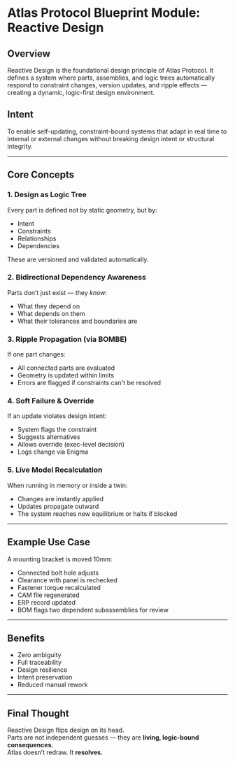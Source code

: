 # Atlas Protocol Blueprint Module: Reactive Design

## Overview
Reactive Design is the foundational design principle of Atlas Protocol. It defines a system where parts, assemblies, and logic trees automatically respond to constraint changes, version updates, and ripple effects — creating a dynamic, logic-first design environment.

## Intent
To enable self-updating, constraint-bound systems that adapt in real time to internal or external changes without breaking design intent or structural integrity.

---

## Core Concepts

### 1. Design as Logic Tree
Every part is defined not by static geometry, but by:
- Intent
- Constraints
- Relationships
- Dependencies

These are versioned and validated automatically.

### 2. Bidirectional Dependency Awareness
Parts don’t just exist — they *know*:
- What they depend on
- What depends on them
- What their tolerances and boundaries are

### 3. Ripple Propagation (via BOMBE)
If one part changes:
- All connected parts are evaluated
- Geometry is updated within limits
- Errors are flagged if constraints can't be resolved

### 4. Soft Failure & Override
If an update violates design intent:
- System flags the constraint
- Suggests alternatives
- Allows override (exec-level decision)
- Logs change via Enigma

### 5. Live Model Recalculation
When running in memory or inside a twin:
- Changes are instantly applied
- Updates propagate outward
- The system reaches new equilibrium or halts if blocked

---

## Example Use Case
A mounting bracket is moved 10mm:
- Connected bolt hole adjusts
- Clearance with panel is rechecked
- Fastener torque recalculated
- CAM file regenerated
- ERP record updated
- BOM flags two dependent subassemblies for review

---

## Benefits
- Zero ambiguity
- Full traceability
- Design resilience
- Intent preservation
- Reduced manual rework

---

## Final Thought
Reactive Design flips design on its head.  
Parts are not independent guesses — they are **living, logic-bound consequences.**  
Atlas doesn’t redraw. It **resolves.**
